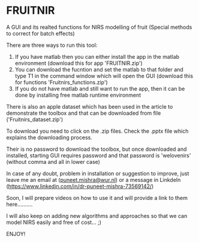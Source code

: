 # FRUITNIR
A GUI and its realted functions for NIRS modelling of fruit (Special methods to correct for batch effects)

There are three ways to run this tool:
1. If you have matlab then you can either install the app in the matlab environment (download this for app 'FRUITNIR.zip')
2. You can download the fucntion and set the matlab to that folder and type T1 in the command window which will open the GUI (download this for functions 'Fruitnirs_functions.zip')
3. If you do not have matlab and still want to run the app, then it can be done by installing free matlab runtime environment

There is also an apple dataset which has been used in the article to demonstrate the toolbox and that can be downloaded from file ('Fruitnirs_dataset.zip')

To download you need to click on the .zip files. Check the .pptx file which explains the downloading process.

Their is no password to download the toolbox, but once downloaded and installed, starting GUI requires password and that password is 'welovenirs' (without comma and all in lower case)

In case of any doubt, problem in installation or suggestion to improve, just leave me an email at (puneet.mishra@wur.nl) or a message in LinkdeIn (https://www.linkedin.com/in/dr-puneet-mishra-73569142/)

Soon, I will prepare videos on how to use it and will provide a link to them here..........

I will also keep on adding new algorithms and approaches so that we can model NIRS easily and free of cost... ;)

ENJOY!


